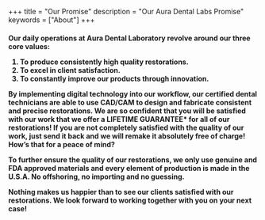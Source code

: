 +++
title = "Our Promise"
description = "Our Aura Dental Labs Promise"
keywords = ["About"]
+++

<h4>
Our daily operations at Aura Dental Laboratory revolve around our three core values: 

<ol>
    <li>To produce consistently high quality restorations.</li>
    <li>To excel in client satisfaction.</li>
    <li>To constantly improve our products through innovation. </li>
</ol>

By implementing digital technology into our workflow, our certified dental technicians are able to use CAD/CAM to design and fabricate consistent and precise restorations. We are so confident that you will be satisfied with our work that we offer a LIFETIME GUARANTEE* for all of our restorations! If you are not completely satisfied with the quality of our work, just send it back and we will remake it absolutely free of charge! How’s that for a peace of mind? 


To further ensure the quality of our restorations, we only use genuine and FDA approved materials and every element of production is made in the U.S.A. No offshoring, no importing and no guessing. 


Nothing makes us happier than to see our clients satisfied with our restorations.  We look forward to working together with you on your next case! 


</h3>
<br>
<br>
<br>
